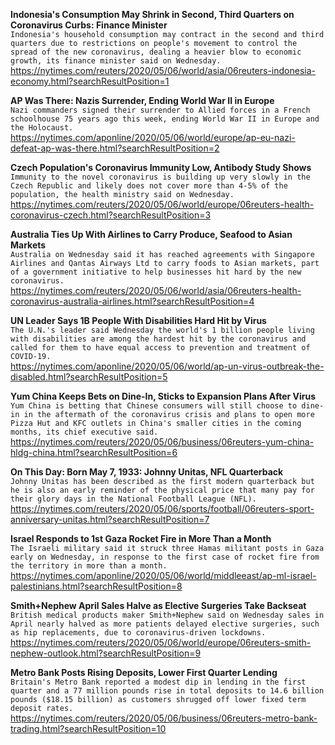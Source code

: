 **Indonesia's Consumption May Shrink in Second, Third Quarters on Coronavirus Curbs: Finance Minister**\
`Indonesia's household consumption may contract in the second and third quarters due to restrictions on people's movement to control the spread of the new coronavirus, dealing a heavier blow to economic growth, its finance minister said on Wednesday.`\
https://nytimes.com/reuters/2020/05/06/world/asia/06reuters-indonesia-economy.html?searchResultPosition=1

**AP Was There: Nazis Surrender, Ending World War II in Europe**\
`Nazi commanders signed their surrender to Allied forces in a French schoolhouse 75 years ago this week, ending World War II in Europe and the Holocaust.`\
https://nytimes.com/aponline/2020/05/06/world/europe/ap-eu-nazi-defeat-ap-was-there.html?searchResultPosition=2

**Czech Population's Coronavirus Immunity Low, Antibody Study Shows**\
`Immunity to the novel coronavirus is building up very slowly in the Czech Republic and likely does not cover more than 4-5% of the population, the health ministry said on Wednesday.`\
https://nytimes.com/reuters/2020/05/06/world/europe/06reuters-health-coronavirus-czech.html?searchResultPosition=3

**Australia Ties Up With Airlines to Carry Produce, Seafood to Asian Markets**\
`Australia on Wednesday said it has reached agreements with Singapore Airlines and Qantas Airways Ltd to carry foods to Asian markets, part of a government initiative to help businesses hit hard by the new coronavirus.`\
https://nytimes.com/reuters/2020/05/06/world/asia/06reuters-health-coronavirus-australia-airlines.html?searchResultPosition=4

**UN Leader Says 1B People With Disabilities Hard Hit by Virus**\
`The U.N.'s leader said Wednesday the world's 1 billion people living with disabilities are among the hardest hit by the coronavirus and called for them to have equal access to prevention and treatment of COVID-19.`\
https://nytimes.com/aponline/2020/05/06/world/ap-un-virus-outbreak-the-disabled.html?searchResultPosition=5

**Yum China Keeps Bets on Dine-In, Sticks to Expansion Plans After Virus**\
`Yum China is betting that Chinese consumers will still choose to dine-in in the aftermath of the coronavirus crisis and plans to open more Pizza Hut and KFC outlets in China's smaller cities in the coming months, its chief executive said. `\
https://nytimes.com/reuters/2020/05/06/business/06reuters-yum-china-hldg-china.html?searchResultPosition=6

**On This Day: Born May 7, 1933: Johnny Unitas, NFL Quarterback**\
`Johnny Unitas has been described as the first modern quarterback but he is also an early reminder of the physical price that many pay for their glory days in the National Football League (NFL).`\
https://nytimes.com/reuters/2020/05/06/sports/football/06reuters-sport-anniversary-unitas.html?searchResultPosition=7

**Israel Responds to 1st Gaza Rocket Fire in More Than a Month**\
`The Israeli military said it struck three Hamas militant posts in Gaza early on Wednesday, in response to the first case of rocket fire from the territory in more than a month.`\
https://nytimes.com/aponline/2020/05/06/world/middleeast/ap-ml-israel-palestinians.html?searchResultPosition=8

**Smith+Nephew April Sales Halve as Elective Surgeries Take Backseat**\
`British medical products maker Smith+Nephew said on Wednesday sales in April nearly halved as more patients delayed elective surgeries, such as hip replacements, due to coronavirus-driven lockdowns.`\
https://nytimes.com/reuters/2020/05/06/world/europe/06reuters-smith-nephew-outlook.html?searchResultPosition=9

**Metro Bank Posts Rising Deposits, Lower First Quarter Lending**\
`Britain's Metro Bank reported a modest dip in lending in the first quarter and a 77 million pounds rise in total deposits to 14.6 billion pounds ($18.15 billion) as customers shrugged off lower fixed term deposit rates.`\
https://nytimes.com/reuters/2020/05/06/business/06reuters-metro-bank-trading.html?searchResultPosition=10

